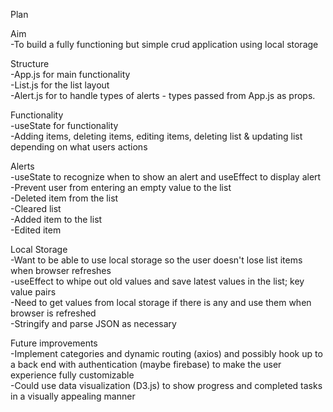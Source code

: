 Plan <br/>

Aim <br/>
-To build a fully functioning but simple crud application using local storage <br/>

Structure <br/>
-App.js for main functionality <br/>
-List.js for the list layout <br/>
-Alert.js for to handle types of alerts - types passed from App.js as props. <br/>

Functionality <br/>
-useState for functionality <br/>
-Adding items, deleting items, editing items, deleting list & updating list depending on what users actions <br/>

Alerts <br/>
-useState to recognize when to show an alert and useEffect to display alert <br/>
-Prevent user from entering an empty value to the list <br/>
-Deleted item from the list <br/>
-Cleared list <br/>
-Added item to the list <br/>
-Edited item <br/>

Local Storage <br/>
-Want to be able to use local storage so the user doesn't lose list items when browser refreshes <br/>
-useEffect to whipe out old values and save latest values in the list; key value pairs <br/>
-Need to get values from local storage if there is any and use them when browser is refreshed <br/>
-Stringify and parse JSON as necessary <br/>

Future improvements <br/>
-Implement categories and dynamic routing (axios) and possibly hook up to a back end with authentication (maybe firebase) to make the user experience fully customizable <br/>
-Could use data visualization (D3.js) to show progress and completed tasks in a visually appealing manner

